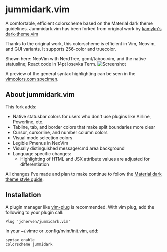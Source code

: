 # jummidark.vim

A comfortable, efficient colorscheme based on the Material dark theme guidelines. Jummidark.vim has been forked from original work by [kamykn's dark-theme.vim](https://github.com/kamykn/dark-theme.vim)

Thanks to the original work, this colorscheme is efficient in Vim, Neovim, and GUI variants. It supports 256-color and truecolor.

Shown here: NeoVim with NerdTree, gcmt/taboo.vim, and the native statusline; React code in 14pt Iosevka Term.
![Screenshot](https://raw.githubusercontent.com/jcherven/jummidark.vim/master/jummidark-specimen.png)

A preview of the general syntax highlighting can be seen in the [vimcolors.com specimen](https://vimcolors.com/1205/jummidark/dark).

## About jummidark.vim

This fork adds:

- Native statusbar colors for users who don't use plugins like Airline, Powerline, etc.
- Tabline, tab, and border colors that make split boundaries more clear
- Cursor, cursorline, and number column colors
- Visual mode selection colors
- Legible Pmenus in NeoVim
- Visually distinguished message/cmd area background
- Language specific changes:
  - Highlighting of HTML and JSX attribute values are adjusted for differentiation

All changes I've made and plan to make continue to follow the [Material dark theme style guide](https://material.io/design/color/dark-theme.html).

## Installation

A plugin manager like [vim-plug](https://github.com/junegunn/vim-plug) is recommended. With vim plug, add the following to your plugin call:

```vim
Plug 'jcherven/jummidark.vim'
```

In your ~/.vimrc or .config/nvim/init.vim, add:

```vim
syntax enable
colorscheme jummidark
```
